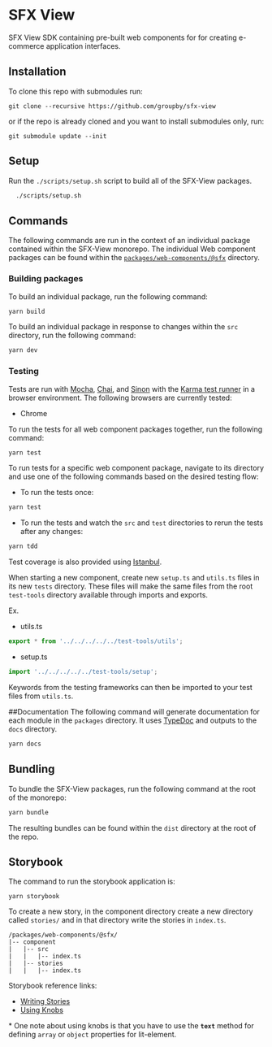 # SFX View
SFX View SDK containing pre-built web components for for creating e-commerce application interfaces.

## Installation
To clone this repo with submodules run:
```
git clone --recursive https://github.com/groupby/sfx-view
```
or if the repo is already cloned and you want to install submodules only, run:
```
git submodule update --init
```

## Setup
Run the `./scripts/setup.sh` script to build all of the SFX-View packages.
```sh
  ./scripts/setup.sh
```

## Commands
The following commands are run in the context of an individual package contained within the SFX-View monorepo. The individual Web component packages can be found within the [`packages/web-components/@sfx`](packages/web-components/@sfx) directory.

### Building packages
To build an individual package, run the following command:
```sh
yarn build
```

To build an individual package in response to changes within the `src` directory, run the following command:
```sh
yarn dev
```

### Testing
Tests are run with [Mocha](https://mochajs.org/), [Chai](https://www.chaijs.com/), and [Sinon](https://sinonjs.org/) with the [Karma test runner](https://karma-runner.github.io/latest/index.html) in a browser environment. The following browsers are currently tested:

- Chrome

To run the tests for all web component packages together, run the following command:
```sh
yarn test
```

To run tests for a specific web component package, navigate to its directory and use one of the following commands based on the desired testing flow:

- To run the tests once:
```sh
yarn test
```
- To run the tests and watch the `src` and `test` directories to rerun the tests after any changes:
```sh
yarn tdd
```

Test coverage is also provided using [Istanbul](https://github.com/istanbuljs/istanbuljs).

When starting a new component, create new `setup.ts` and `utils.ts` files in its new `tests` directory. These files will make the same files from the root `test-tools` directory available through imports and exports.

Ex.
- utils.ts
```js
export * from '../../../../../test-tools/utils';
```
- setup.ts
```js
import '../../../../../test-tools/setup';
```

Keywords from the testing frameworks can then be imported to your test files from `utils.ts`.

##Documentation
The following command will generate documentation for each module in the `packages` directory. It uses [TypeDoc](https://typedoc.org/) and outputs to the `docs` directory.
```sh
yarn docs
```

## Bundling
To bundle the SFX-View packages, run the following command at the root of the monorepo:
```sh
yarn bundle
```

The resulting bundles can be found within the `dist` directory at the root of the repo.

## Storybook

The command to run the storybook application is:
```
yarn storybook
```

To create a new story, in the component directory create a new directory called `stories/` and in that directory write the stories in `index.ts`.

```
/packages/web-components/@sfx/
|-- component
|   |-- src
|   |   |-- index.ts
|   |-- stories
|   |   |-- index.ts
```

Storybook reference links:
- [Writing Stories](https://storybook.js.org/docs/basics/writing-stories/)
- [Using Knobs](https://github.com/storybookjs/storybook/tree/master/addons/knobs)

\* One note about using knobs is that you have to use the **`text`** method for defining `array` or `object` properties for lit-element.
